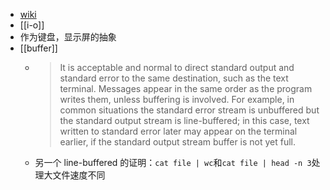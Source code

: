 - [wiki](https://en.wikipedia.org/wiki/Standard_streams)
- [[i-o]]
- 作为键盘，显示屏的抽象
- [[buffer]]
  - > It is acceptable and normal to direct standard output and standard error to the same destination, such as the text terminal. Messages appear in the same order as the program writes them, unless buffering is involved. For example, in common situations the standard error stream is unbuffered but the standard output stream is line-buffered; in this case, text written to standard error later may appear on the terminal earlier, if the standard output stream buffer is not yet full.
  - 另一个 line-buffered 的证明：`cat file | wc`和`cat file | head -n 3`处理大文件速度不同